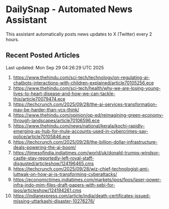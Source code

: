 # DailySnap - Automated News Assistant

This assistant automatically posts news updates to X (Twitter) every 2 hours.

## Recent Posted Articles

Last updated: Mon Sep 29 04:26:29 UTC 2025

1. https://www.thehindu.com/sci-tech/technology/on-regulating-ai-chatbots-interactions-with-children-explained/article70105256.ece
2. https://www.thehindu.com/sci-tech/health/why-we-are-losing-young-lives-to-heart-disease-and-how-we-can-tackle-this/article70079474.ece
3. https://techcrunch.com/2025/09/28/the-ai-services-transformation-may-be-harder-than-vcs-think/
4. https://www.thehindu.com/opinion/op-ed/reimagining-green-economy-through-landscapes/article70106596.ece
5. https://www.thehindu.com/news/national/kerala/kochi-rapidly-emerging-as-hub-for-mule-accounts-used-in-cybercrimes-say-police/article70105846.ece
6. https://techcrunch.com/2025/09/28/the-billion-dollar-infrastructure-deals-powering-the-ai-boom/
7. https://timesofindia.indiatimes.com/world/uk/donald-trumps-windsor-castle-stay-reportedly-left-royal-staff-disgusted/articleshow/124196465.cms
8. https://techcrunch.com/2025/09/28/wiz-chief-technologist-ami-luttwak-on-how-ai-is-transforming-cyberattacks/
9. https://economictimes.indiatimes.com/markets/ipos/fpos/laser-power-infra-indo-mim-files-draft-papers-with-sebi-for-ipos/articleshow/124194261.cms
10. https://indianexpress.com/article/india/death-certificates-issued-missing-uttarkashi-disaster-10276276/
